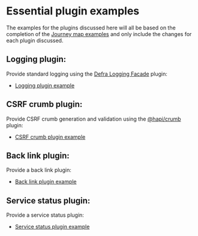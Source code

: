 # Essential plugin examples

The examples for the plugins discussed here will all be based on the completion of the [Journey map examples](../journey-map-examples/README.md)
and only include the changes for each plugin discussed.

## Logging plugin:

Provide standard logging using the [Defra Logging Facade](https://github.com/DEFRA/defra-logging-facade) plugin:
- [Logging plugin example](logging-example/README.md)  


## CSRF crumb plugin:

Provide CSRF crumb generation and validation using the [@hapi/crumb](https://www.npmjs.com/package/@hapi/crumb) plugin:
- [CSRF crumb plugin example](csrf-crumb-example/README.md)


## Back link plugin:

Provide a back link plugin:
- [Back link plugin example](back-link-example/README.md)


## Service status plugin:

Provide a service status plugin:
- [Service status plugin example](service-status-example/README.md)

